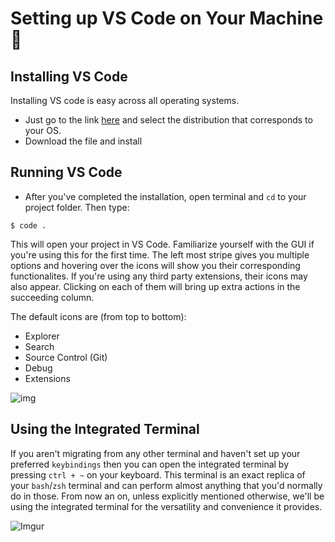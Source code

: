 # Setting up VS Code on Your Machine 🐶

## Installing VS Code

Installing VS code is easy across all operating systems.
* Just go to the link [here](https://code.visualstudio.com/Download) and select the distribution that corresponds to your OS.
* Download the file and install

## Running VS Code

* After you've completed the installation, open terminal and `cd` to your project folder. Then type:
```
$ code .
```
This will open your project in VS Code. Familiarize yourself with the GUI if you're using this for the first time. The left most stripe gives you multiple options and hovering over the icons will show you their corresponding functionalites. If you're using any third party extensions, their icons may also appear. Clicking on each of them will bring up extra actions in the succeeding column.

The default icons are (from top to bottom):
* Explorer
* Search
* Source Control (Git)
* Debug
* Extensions

![img](https://i.imgur.com/3QVRiqp.png)

## Using the Integrated Terminal

If you aren't migrating from any other terminal and haven't set up your preferred `keybindings` then you can open the integrated terminal by pressing `ctrl + ~` on your keyboard. This terminal is an exact replica of your `bash`/`zsh` terminal and can perform almost anything that you'd normally do in those. From now an on, unless explicitly mentioned otherwise, we'll be using the integrated terminal for the versatility and convenience it provides.

![Imgur](https://imgur.com/0YGaq3z.png)
